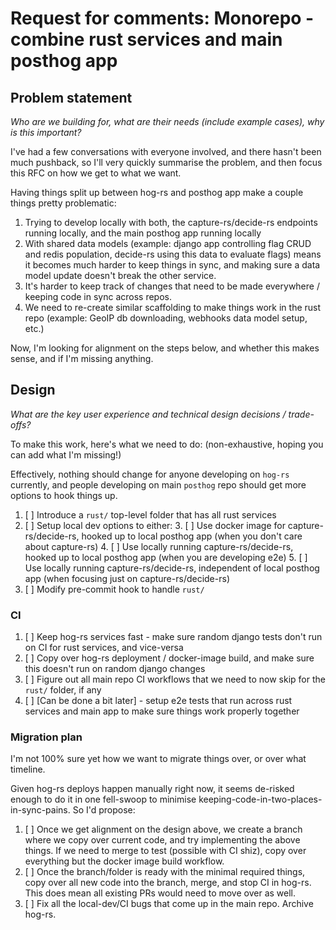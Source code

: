 # Request for comments: Monorepo - combine rust services and main posthog app

## Problem statement
*Who are we building for, what are their needs (include example cases), why is this important?*

I've had a few conversations with everyone involved, and there hasn't been much pushback, so I'll very quickly summarise the problem, and then focus this RFC on how we get to what we want.

Having things split up between hog-rs and posthog app make a couple things pretty problematic:
1. Trying to develop locally with both, the capture-rs/decide-rs endpoints running locally, and the main posthog app running locally
2. With shared data models (example: django app controlling flag CRUD and redis population, decide-rs using this data to evaluate flags) means it becomes much harder to keep things in sync, and making sure a data model update doesn't break the other service.
3. It's harder to keep track of changes that need to be made everywhere / keeping code in sync across repos.
4. We need to re-create similar scaffolding to make things work in the rust repo (example: GeoIP db downloading, webhooks data model setup, etc.)

Now, I'm looking for alignment on the steps below, and whether this makes sense, and if I'm missing anything.

## Design 
*What are the key user experience and technical design decisions / trade-offs?*

To make this work, here's what we need to do: (non-exhaustive, hoping you can add what I'm missing!)

Effectively, nothing should change for anyone developing on `hog-rs` currently, and people developing on main `posthog` repo should get more options to hook things up.

1. [ ] Introduce a `rust/` top-level folder that has all rust services
2. [ ] Setup local dev options to either:
    3. [ ] Use docker image for capture-rs/decide-rs, hooked up to local posthog app (when you don't care about capture-rs)
    4. [ ] Use locally running capture-rs/decide-rs, hooked up to local posthog app (when you are developing e2e)
    5. [ ] Use locally running capture-rs/decide-rs, independent of local posthog app (when focusing just on capture-rs/decide-rs)
3. [ ] Modify pre-commit hook to handle `rust/` 

### CI

1. [ ] Keep hog-rs services fast - make sure random django tests don't run on CI for rust services, and vice-versa
2. [ ] Copy over hog-rs deployment / docker-image build, and make sure this doesn't run on random django changes
3. [ ] Figure out all main repo CI workflows that we need to now skip for the `rust/` folder, if any
5. [ ] [Can be done a bit later] - setup e2e tests that run across rust services and main app to make sure things work properly together


### Migration plan

I'm not 100% sure yet how we want to migrate things over, or over what timeline.

Given hog-rs deploys happen manually right now, it seems de-risked enough to do it in one fell-swoop to minimise keeping-code-in-two-places-in-sync-pains. So I'd propose:

1. [ ] Once we get alignment on the design above, we create a branch where we copy over current code, and try implementing the above things. If we need to merge to test (possible with CI shiz), copy over everything but the docker image build workflow.
2. [ ] Once the branch/folder is ready with the minimal required things, copy over all new code into the branch, merge, and stop CI in hog-rs. This does mean all existing PRs would need to move over as well.
3. [ ] Fix all the local-dev/CI bugs that come up in the main repo. Archive hog-rs.
